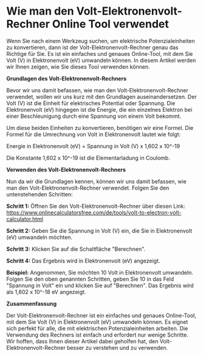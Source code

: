 Wie man den Volt-Elektronenvolt-Rechner Online Tool verwendet
=============================================================

Wenn Sie nach einem Werkzeug suchen, um elektrische Potenzialeinheiten zu konvertieren, dann ist der Volt-Elektronenvolt-Rechner genau das Richtige für Sie. Es ist ein einfaches und genaues Online-Tool, mit dem Sie Volt (V) in Elektronenvolt (eV) umwandeln können. In diesem Artikel werden wir Ihnen zeigen, wie Sie dieses Tool verwenden können.

**Grundlagen des Volt-Elektronenvolt-Rechners**

Bevor wir uns damit befassen, wie man den Volt-Elektronenvolt-Rechner verwendet, wollen wir uns kurz mit den Grundlagen auseinandersetzen. Der Volt (V) ist die Einheit für elektrisches Potential oder Spannung. Die Elektronenvolt (eV) hingegen ist die Energie, die ein einzelnes Elektron bei einer Beschleunigung durch eine Spannung von einem Volt bekommt.

Um diese beiden Einheiten zu konvertieren, benötigen wir eine Formel. Die Formel für die Umrechnung von Volt in Elektronenvolt lautet wie folgt:

Energie in Elektronenvolt (eV) = Spannung in Volt (V) x 1,602 x 10^-19

Die Konstante 1,602 x 10^-19 ist die Elementarladung in Coulomb.

**Verwenden des Volt-Elektronenvolt-Rechners**

Nun da wir die Grundlagen kennen, können wir uns damit befassen, wie man den Volt-Elektronenvolt-Rechner verwendet. Folgen Sie den untenstehenden Schritten:

**Schritt 1:** Öffnen Sie den Volt-Elektronenvolt-Rechner über diesen Link: <https://www.onlinecalculatorsfree.com/de/tools/volt-to-electron-volt-calculator.html>

**Schritt 2:** Geben Sie die Spannung in Volt (V) ein, die Sie in Elektronenvolt (eV) umwandeln möchten.

**Schritt 3:** Klicken Sie auf die Schaltfläche "Berechnen".

**Schritt 4:** Das Ergebnis wird in Elektronenvolt (eV) angezeigt.

**Beispiel:** Angenommen, Sie möchten 10 Volt in Elektronenvolt umwandeln. Folgen Sie den oben genannten Schritten, geben Sie 10 in das Feld "Spannung in Volt" ein und klicken Sie auf "Berechnen". Das Ergebnis wird als 1,602 x 10^-18 eV angezeigt.

**Zusammenfassung**

Der Volt-Elektronenvolt-Rechner ist ein einfaches und genaues Online-Tool, mit dem Sie Volt (V) in Elektronenvolt (eV) umwandeln können. Es eignet sich perfekt für alle, die mit elektrischen Potenzialeinheiten arbeiten. Die Verwendung des Rechners ist einfach und erfordert nur wenige Schritte. Wir hoffen, dass Ihnen dieser Artikel dabei geholfen hat, den Volt-Elektronenvolt-Rechner besser zu verstehen und zu verwenden.